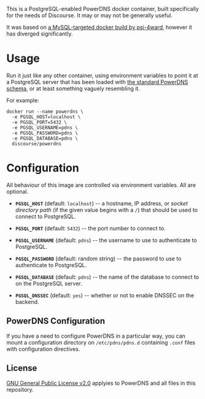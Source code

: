 This is a PostgreSQL-enabled PowerDNS docker container, built specifically for
the needs of Discourse.  It may or may not be generally useful.

It was based on [a MySQL-targeted docker build by psi-4ward](https://github.com/psi-4ward/docker-powerdns),
however it has diverged significantly.

# Usage

Run it just like any other container, using environment variables to point it
at a PostgreSQL server that has been loaded with [the standard PowerDNS
schema](https://doc.powerdns.com/authoritative/backends/generic-postgresql.html#default-schema),
or at least something vaguely resembling it.

For example:

    docker run --name powerdns \
      -e PGSQL_HOST=localhost \
      -e PGSQL_PORT=5432 \
      -e PGSQL_USERNAME=pdns \
      -e PGSQL_PASSWORD=pdns \
      -e PGSQL_DATABASE=pdns \
      discourse/powerdns

# Configuration

All behaviour of this image are controlled via environment variables.  All
are optional.

* **`PGSQL_HOST`** (default: `localhost`) -- a hostname, IP address, or *socket
  directory path* (if the given value begins with a `/`) that should be used to
  connect to PostgreSQL.

* **`PGSQL_PORT`** (default: `5432`) -- the port number to connect to.

* **`PGSQL_USERNAME`** (default: `pdns`) -- the username to use to authenticate
  to PostgreSQL.

* **`PGSQL_PASSWORD`** (default: random string) -- the password to use to
  authenticate to PostgreSQL.

* **`PGSQL_DATABASE`** (default: `pdns`) -- the name of the database to connect
  to on the PostgreSQL server.

* **`PGSQL_DNSSEC`** (default: `yes`) -- whether or not to enable DNSSEC on the
  backend.


## PowerDNS Configuration

If you have a need to configure PowerDNS in a particular way, you can mount
a configuration directory on `/etc/pdns/pdns.d` containing `.conf` files
with configuration directives.


## License

[GNU General Public License v2.0](https://github.com/PowerDNS/pdns/blob/master/COPYING) applyies to PowerDNS and all files in this repository.

